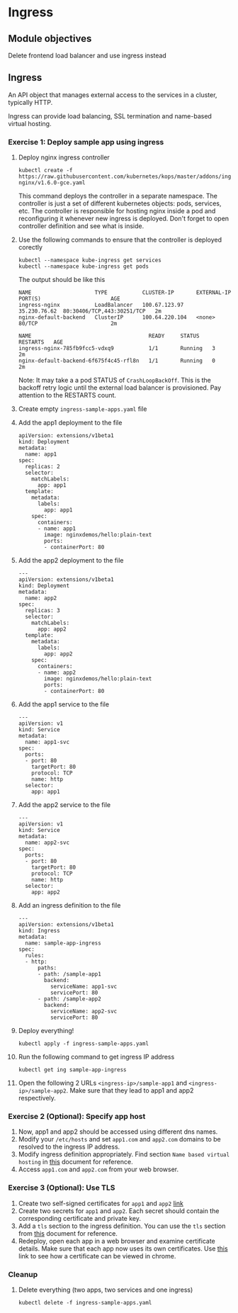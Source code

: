 Ingress
=======

Module objectives
-----------------

Delete frontend load balancer and use ingress instead

## Ingress 

An API object that manages external access to the services in a cluster, typically HTTP.

Ingress can provide load balancing, SSL termination and name-based virtual hosting.

### Exercise 1: Deploy sample app using ingress 

1. Deploy nginx ingress controller
    ```
    kubectl create -f https://raw.githubusercontent.com/kubernetes/kops/master/addons/ingress-nginx/v1.6.0-gce.yaml
    ```
    This command deploys the controller in a separate namespace. The controller is just a set of different kubernetes objects: pods, services, etc. The controller is responsible for hosting nginx inside a pod and reconfiguring it whenever new ingress is deployed. Don't forget to open controller definition and see what is inside.

1. Use the following commands to ensure that the controller is deployed corectly
    ```
    kubectl --namespace kube-ingress get services
    kubectl --namespace kube-ingress get pods
    ```
    The output should be like this
    ```
    NAME                    TYPE           CLUSTER-IP       EXTERNAL-IP   PORT(S)                      AGE
    ingress-nginx           LoadBalancer   100.67.123.97    35.230.76.62  80:30406/TCP,443:30251/TCP   2m
    nginx-default-backend   ClusterIP      100.64.220.104   <none>        80/TCP                       2m
    
    NAME                                     READY     STATUS    RESTARTS   AGE
    ingress-nginx-785fb9fcc5-vdxq9           1/1       Running   3          2m
    nginx-default-backend-6f675f4c45-rfl8n   1/1       Running   0          2m
    ```
    Note: It may take a a pod STATUS of `CrashLoopBackOff`. This is the backoff retry logic until the external load balancer is provisioned. Pay attention to the RESTARTS count.

1. Create empty `ingress-sample-apps.yaml` file

1. Add the app1 deployment to the file

    ```
    apiVersion: extensions/v1beta1
    kind: Deployment
    metadata:
      name: app1
    spec:
      replicas: 2
      selector:
        matchLabels:
          app: app1
      template:
        metadata:
          labels:
            app: app1
        spec:
          containers:
          - name: app1
            image: nginxdemos/hello:plain-text
            ports:
            - containerPort: 80
    ```

1. Add the app2 deployment to the file
    ```
    ---
    apiVersion: extensions/v1beta1
    kind: Deployment
    metadata:
      name: app2
    spec:
      replicas: 3
      selector:
        matchLabels:
          app: app2 
      template:
        metadata:
          labels:
            app: app2 
        spec:
          containers:
          - name: app2 
            image: nginxdemos/hello:plain-text
            ports:
            - containerPort: 80
    ```

1. Add the app1 service to the file
    ```
    ---
    apiVersion: v1
    kind: Service
    metadata:
      name: app1-svc
    spec:
      ports:
      - port: 80
        targetPort: 80
        protocol: TCP
        name: http
      selector:
        app: app1
    ```

1. Add the app2 service to the file

    ```
    ---
    apiVersion: v1
    kind: Service
    metadata:
      name: app2-svc
    spec:
      ports:
      - port: 80
        targetPort: 80
        protocol: TCP
        name: http
      selector:
        app: app2
    ```

1. Add an ingress definition to the file

    ```
    ---
    apiVersion: extensions/v1beta1
    kind: Ingress
    metadata:
      name: sample-app-ingress
    spec:
      rules:
      - http:
          paths:
          - path: /sample-app1
            backend:
              serviceName: app1-svc
              servicePort: 80
          - path: /sample-app2
            backend:
              serviceName: app2-svc
              servicePort: 80
    ```

1. Deploy everything!
    ```
    kubectl apply -f ingress-sample-apps.yaml
    ```

1. Run the following command to get ingress IP address
    ```
    kubectl get ing sample-app-ingress
    ```

1. Open the following 2 URLs `<ingress-ip>/sample-app1` and `<ingress-ip>/sample-app2`. Make sure that they lead to app1 and app2 respectively.

### Exercise 2 (Optional): Specify app host

1. Now, app1 and app2 should be accessed using different dns names.
1. Modify your `/etc/hosts` and set `app1.com` and `app2.com` domains to be resolved to the ingress IP address.
1. Modify ingress definition appropriately. Find section `Name based virtual hosting` in [this](https://kubernetes.io/docs/concepts/services-networking/ingress/#types-of-ingress) document for reference.
1. Access `app1.com` and `app2.com` from your web browser.

### Exercise 3 (Optional): Use TLS

1. Create two self-signed certificates for `app1`  and `app2` [link](https://stackoverflow.com/questions/10175812/how-to-create-a-self-signed-certificate-with-openssl?utm_medium=organic&utm_source=google_rich_qa&utm_campaign=google_rich_qa)
1. Create two secrets for `app1`  and `app2`. Each secret should contain the corresponding certificate and private key.
1. Add a `tls` section to the ingress definition. You can use the `tls` section from [this](https://kubernetes.io/docs/concepts/services-networking/ingress/#types-of-ingress) document for reference.
1. Redeploy, open each app in a web browser and examine certificate details. Make sure that each app now uses its own certificates. Use [this](https://www.ssl2buy.com/wiki/how-to-view-ssl-certificate-details-on-chrome-56) link to see how a certificate can be viewed in chrome.

### Cleanup

1. Delete everything (two apps, two services and one ingress)
    ```
    kubectl delete -f ingress-sample-apps.yaml
    ```
